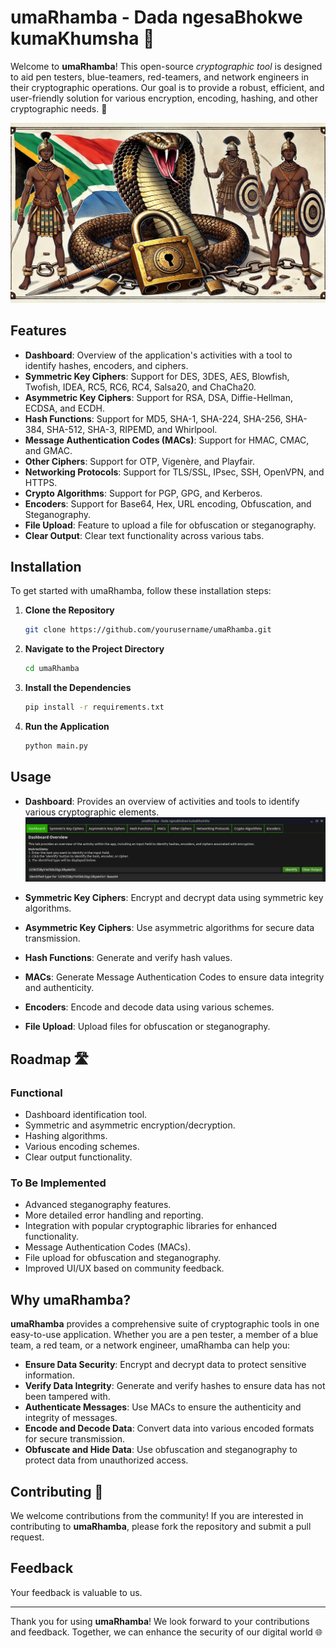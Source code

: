 # umaRhamba - Dada ngesaBhokwe kumaKhumsha 🔐

Welcome to **umaRhamba**! This open-source _cryptographic tool_ is designed to aid pen testers, blue-teamers, red-teamers, and network engineers in their cryptographic operations. Our goal is to provide a robust, efficient, and user-friendly solution for various encryption, encoding, hashing, and other cryptographic needs. 🌟

![Alt Text](https://github.com/b0n60/umaRhamba/blob/main/umaRhamba.webp)

## Features

- **Dashboard**: Overview of the application's activities with a tool to identify hashes, encoders, and ciphers.
- **Symmetric Key Ciphers**: Support for DES, 3DES, AES, Blowfish, Twofish, IDEA, RC5, RC6, RC4, Salsa20, and ChaCha20.
- **Asymmetric Key Ciphers**: Support for RSA, DSA, Diffie-Hellman, ECDSA, and ECDH.
- **Hash Functions**: Support for MD5, SHA-1, SHA-224, SHA-256, SHA-384, SHA-512, SHA-3, RIPEMD, and Whirlpool.
- **Message Authentication Codes (MACs)**: Support for HMAC, CMAC, and GMAC.
- **Other Ciphers**: Support for OTP, Vigenère, and Playfair.
- **Networking Protocols**: Support for TLS/SSL, IPsec, SSH, OpenVPN, and HTTPS.
- **Crypto Algorithms**: Support for PGP, GPG, and Kerberos.
- **Encoders**: Support for Base64, Hex, URL encoding, Obfuscation, and Steganography.
- **File Upload**: Feature to upload a file for obfuscation or steganography.
- **Clear Output**: Clear text functionality across various tabs.

## Installation

To get started with umaRhamba, follow these installation steps:

1. **Clone the Repository**
    ```sh
    git clone https://github.com/yourusername/umaRhamba.git
    ```

2. **Navigate to the Project Directory**
    ```sh
    cd umaRhamba
    ```

3. **Install the Dependencies**
    ```sh
    pip install -r requirements.txt
    ```

4. **Run the Application**
    ```sh
    python main.py
    ```

## Usage

- **Dashboard**: Provides an overview of activities and tools to identify various cryptographic elements.
    ![Alt Text](https://github.com/b0n60/umaRhamba/blob/main/umaRgamba-Dashboard.png)

- **Symmetric Key Ciphers**: Encrypt and decrypt data using symmetric key algorithms.

- **Asymmetric Key Ciphers**: Use asymmetric algorithms for secure data transmission.

- **Hash Functions**: Generate and verify hash values.

- **MACs**: Generate Message Authentication Codes to ensure data integrity and authenticity.

- **Encoders**: Encode and decode data using various schemes.

- **File Upload**: Upload files for obfuscation or steganography.

## Roadmap 🛣️

### Functional

- Dashboard identification tool.
- Symmetric and asymmetric encryption/decryption.
- Hashing algorithms.
- Various encoding schemes.
- Clear output functionality.

### To Be Implemented

- Advanced steganography features.
- More detailed error handling and reporting.
- Integration with popular cryptographic libraries for enhanced functionality.
- Message Authentication Codes (MACs).
- File upload for obfuscation and steganography.
- Improved UI/UX based on community feedback.

## Why umaRhamba?

**umaRhamba** provides a comprehensive suite of cryptographic tools in one easy-to-use application. Whether you are a pen tester, a member of a blue team, a red team, or a network engineer, umaRhamba can help you:

- **Ensure Data Security**: Encrypt and decrypt data to protect sensitive information.
- **Verify Data Integrity**: Generate and verify hashes to ensure data has not been tampered with.
- **Authenticate Messages**: Use MACs to ensure the authenticity and integrity of messages.
- **Encode and Decode Data**: Convert data into various encoded formats for secure transmission.
- **Obfuscate and Hide Data**: Use obfuscation and steganography to protect data from unauthorized access.

## Contributing 🤝

We welcome contributions from the community! If you are interested in contributing to **umaRhamba**, please fork the repository and submit a pull request. 

## Feedback

Your feedback is valuable to us. 

---

Thank you for using **umaRhamba**! We look forward to your contributions and feedback. Together, we can enhance the security of our digital world 🌐
